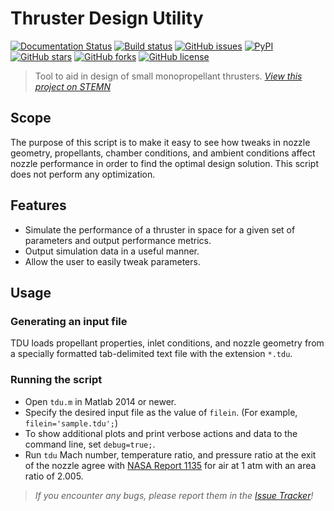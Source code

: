 # Thruster Design Utility
[![Documentation Status](https://readthedocs.org/projects/thrusterdesign/badge/?version=latest)](http://thrusterdesign.readthedocs.io/en/latest/?badge=latest)
[![Build status](https://travis-ci.org/runphilrun/TDU.svg?style=flat-square)](https://travis-ci.org/runphilrun/TDU)
[![GitHub issues](https://img.shields.io/github/issues/runphilrun/TDU.svg)](https://github.com/runphilrun/TDU/issues)
[![PyPI](https://img.shields.io/pypi/v/tdu.svg?style=flat-square)](https://pypi.python.org/pypi/tdu)
[![GitHub stars](https://img.shields.io/github/stars/runphilrun/TDU.svg)](https://github.com/runphilrun/TDU/stargazers)
[![GitHub forks](https://img.shields.io/github/forks/runphilrun/TDU.svg)](https://github.com/runphilrun/TDU/network)
[![GitHub license](https://img.shields.io/badge/license-Apache%202-blue.svg)](https://raw.githubusercontent.com/runphilrun/TDU/master/LICENSE.md)


> Tool to aid in design of small monopropellant thrusters. *[View this project on STEMN](http://stemn.com/projects/thruster-design-tool)*

## Scope
The purpose of this script is to make it easy to see how tweaks in nozzle geometry, propellants, chamber conditions, and ambient conditions affect nozzle performance in order to find the optimal design solution. This script does not perform any optimization.

## Features
* Simulate the performance of a thruster in space for a given set of parameters and output performance metrics.
* Output simulation data in a useful manner.
* Allow the user to easily tweak parameters.

## Usage
### Generating an input file
TDU loads propellant properties, inlet conditions, and nozzle geometry from a specially formatted tab-delimited text file with the extension `*.tdu`.


### Running the script
* Open `tdu.m` in Matlab 2014 or newer.
* Specify the desired input file as the value of `filein`. (For example, `filein='sample.tdu';`)
* To show additional plots and print verbose actions and data to the command line, set `debug=true;`.
* Run `tdu`
Mach number, temperature ratio, and pressure ratio at the exit of the nozzle agree with [NASA Report 1135](http://www.nasa.gov/sites/default/files/734673main_Equations-Tables-Charts-CompressibleFlow-Report-1135.pdf) for air at 1 atm with an area ratio of 2.005.


> *If you encounter any bugs, please report them in the [Issue Tracker](https://github.com/runphilrun/ThrusterDesign/issues)!*
